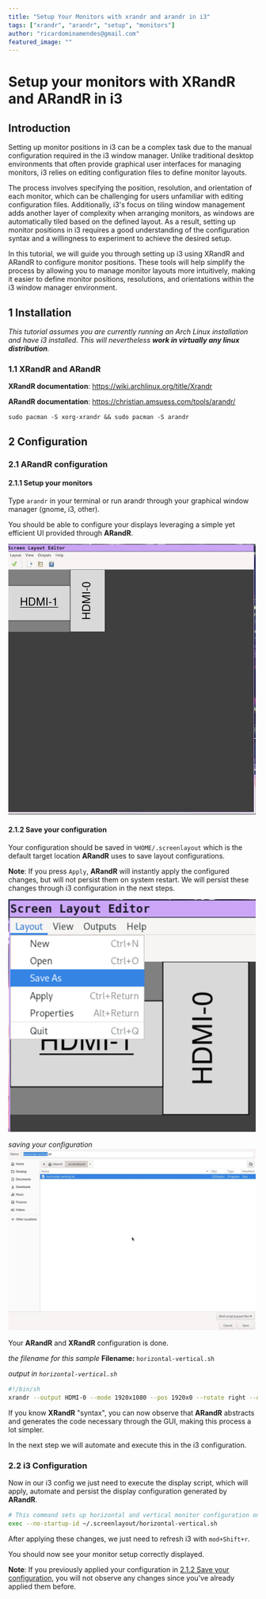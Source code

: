 ```yaml
---
title: "Setup Your Monitors with xrandr and arandr in i3"
tags: ["xrandr", "arandr", "setup", "monitors"] 
author: "ricardominamendes@gmail.com"
featured_image: ""
---
```


# Setup your monitors with XRandR and ARandR in i3

## Introduction

Setting up monitor positions in i3 can be a complex task due to the manual configuration required in the i3 window manager. Unlike traditional desktop environments that often provide graphical user interfaces for managing monitors, i3 relies on editing configuration files to define monitor layouts. 

The process involves specifying the position, resolution, and orientation of each monitor, which can be challenging for users unfamiliar with editing configuration files. Additionally, i3's focus on tiling window management adds another layer of complexity when arranging monitors, as windows are automatically tiled based on the defined layout. As a result, setting up monitor positions in i3 requires a good understanding of the configuration syntax and a willingness to experiment to achieve the desired setup.

In this tutorial, we will guide you through setting up i3 using XRandR and ARandR to configure monitor positions. These tools will help simplify the process by allowing you to manage monitor layouts more intuitively, making it easier to define monitor positions, resolutions, and orientations within the i3 window manager environment.

## 1 Installation

*This tutorial assumes you are currently running an Arch Linux installation and have i3 installed. This will nevertheless __work in virtually any linux distribution__.*

### 1.1 XRandR and ARandR

**XRandR documentation**: https://wiki.archlinux.org/title/Xrandr

**ARandR documentation**: https://christian.amsuess.com/tools/arandr/

```
sudo pacman -S xorg-xrandr && sudo pacman -S arandr
```

## 2 Configuration

### 2.1 ARandR configuration

#### 2.1.1 Setup your monitors
Type `arandr` in your terminal or run arandr through your graphical window manager (gnome, i3, other).

You should be able to configure your displays leveraging a simple yet efficient UI provided through **ARandR**.

<img src="./resources/setup-monitors-with-xrandr-arandr/arandr.jpg" alt="arandr-main-window" style="width:500px;"/>

#### 2.1.2 Save your configuration
Your configuration should be saved in `%HOME/.screenlayout` which is the default target location **ARandR** uses to save layout configurations.

**Note**: If you press `Apply`, **ARandR** will instantly apply the configured changes, but will not persist them on system restart. We will persist these changes through i3 configuration in the next steps.

<img src="./resources/setup-monitors-with-xrandr-arandr/arandr-save-as.png" alt="arandr-save-as-example" style="width:500px;"/>

*saving your configuration*
<img src="./resources/setup-monitors-with-xrandr-arandr/screenlayout-window.jpg" alt="screenlayout-window" style="width:500px;"/>

Your **ARandR** and **XRandR** configuration is done.

*the filename for this sample*
**Filename:** `horizontal-vertical.sh`

*output in `horizontal-vertical.sh`*
```bash
#!/bin/sh
xrandr --output HDMI-0 --mode 1920x1080 --pos 1920x0 --rotate right --output DP-0 --off --output DP-1 --off --output HDMI-1 --primary --mode 1920x1080 --pos 0x492 --rotate normal --output DP-2 --off --output DP-3 --off
```

If you know **XRandR** "syntax", you can now observe that **ARandR** abstracts and generates the code necessary through the GUI, making this process a lot simpler.

In the next step we will automate and execute this in the i3 configuration.

### 2.2 i3 Configuration

Now in our i3 config we just need to execute the display script, which will apply, automate and persist the display configuration generated by **ARandR**.

```bash
# This command sets up horizontal and vertical monitor configuration on startup
exec --no-startup-id ~/.screenlayout/horizontal-vertical.sh
```

After applying these changes, we just need to refresh i3 with `mod+Shift+r`.

You should now see your monitor setup correctly displayed.

**Note**: If you previously applied your configuration in [2.1.2 Save your configuration](#212-save-your-configuration), you will not observe any changes since you've already applied them before.
